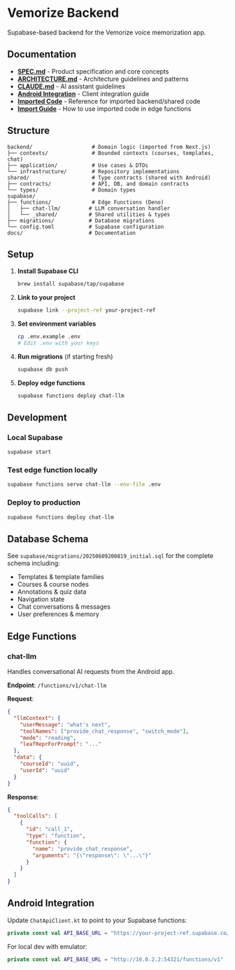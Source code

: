 # Vemorize Backend

Supabase-based backend for the Vemorize voice memorization app.

## Documentation

- **[SPEC.md](SPEC.md)** - Product specification and core concepts
- **[ARCHITECTURE.md](ARCHITECTURE.md)** - Architecture guidelines and patterns
- **[CLAUDE.md](CLAUDE.md)** - AI assistant guidelines
- **[Android Integration](docs/cross-project/android-integration.md)** - Client integration guide
- **[Imported Code](docs/IMPORTED_CODE.md)** - Reference for imported backend/shared code
- **[Import Guide](docs/IMPORT_GUIDE.md)** - How to use imported code in edge functions

## Structure

```
backend/                   # Domain logic (imported from Next.js)
├── contexts/              # Bounded contexts (courses, templates, chat)
├── application/           # Use cases & DTOs
└── infrastructure/        # Repository implementations
shared/                    # Type contracts (shared with Android)
├── contracts/             # API, DB, and domain contracts
└── types/                 # Domain types
supabase/
├── functions/             # Edge Functions (Deno)
│   ├── chat-llm/         # LLM conversation handler
│   └── _shared/          # Shared utilities & types
├── migrations/           # Database migrations
└── config.toml           # Supabase configuration
docs/                     # Documentation
```

## Setup

1. **Install Supabase CLI**
   ```bash
   brew install supabase/tap/supabase
   ```

2. **Link to your project**
   ```bash
   supabase link --project-ref your-project-ref
   ```

3. **Set environment variables**
   ```bash
   cp .env.example .env
   # Edit .env with your keys
   ```

4. **Run migrations** (if starting fresh)
   ```bash
   supabase db push
   ```

5. **Deploy edge functions**
   ```bash
   supabase functions deploy chat-llm
   ```

## Development

### Local Supabase
```bash
supabase start
```

### Test edge function locally
```bash
supabase functions serve chat-llm --env-file .env
```

### Deploy to production
```bash
supabase functions deploy chat-llm
```

## Database Schema

See `supabase/migrations/20250609200819_initial.sql` for the complete schema including:
- Templates & template families
- Courses & course nodes
- Annotations & quiz data
- Navigation state
- Chat conversations & messages
- User preferences & memory

## Edge Functions

### chat-llm
Handles conversational AI requests from the Android app.

**Endpoint**: `/functions/v1/chat-llm`

**Request**:
```json
{
  "llmContext": {
    "userMessage": "what's next",
    "toolNames": ["provide_chat_response", "switch_mode"],
    "mode": "reading",
    "leafReprForPrompt": "..."
  },
  "data": {
    "courseId": "uuid",
    "userId": "uuid"
  }
}
```

**Response**:
```json
{
  "toolCalls": [
    {
      "id": "call_1",
      "type": "function",
      "function": {
        "name": "provide_chat_response",
        "arguments": "{\"response\": \"...\"}"
      }
    }
  ]
}
```

## Android Integration

Update `ChatApiClient.kt` to point to your Supabase functions:

```kotlin
private const val API_BASE_URL = "https://your-project-ref.supabase.co/functions/v1"
```

For local dev with emulator:
```kotlin
private const val API_BASE_URL = "http://10.0.2.2:54321/functions/v1"
```
